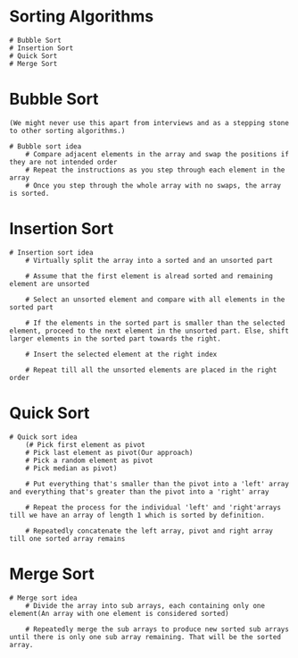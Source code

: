 # Sorting Algorithms
    # Bubble Sort
    # Insertion Sort
    # Quick Sort
    # Merge Sort

# Bubble Sort
    (We might never use this apart from interviews and as a stepping stone to other sorting algorithms.)

    # Bubble sort idea
        # Compare adjacent elements in the array and swap the positions if they are not intended order
        # Repeat the instructions as you step through each element in the array
        # Once you step through the whole array with no swaps, the array is sorted.

# Insertion Sort
    # Insertion sort idea
        # Virtually split the array into a sorted and an unsorted part

        # Assume that the first element is alread sorted and remaining element are unsorted

        # Select an unsorted element and compare with all elements in the sorted part

        # If the elements in the sorted part is smaller than the selected element, proceed to the next element in the unsorted part. Else, shift larger elements in the sorted part towards the right. 
        
        # Insert the selected element at the right index

        # Repeat till all the unsorted elements are placed in the right order

# Quick Sort
    # Quick sort idea
        (# Pick first element as pivot
        # Pick last element as pivot(Our approach)
        # Pick a random element as pivot
        # Pick median as pivot)

        # Put everything that's smaller than the pivot into a 'left' array and everything that's greater than the pivot into a 'right' array

        # Repeat the process for the individual 'left' and 'right'arrays till we have an array of length 1 which is sorted by definition.

        # Repeatedly concatenate the left array, pivot and right array till one sorted array remains

# Merge Sort
    # Merge sort idea
        # Divide the array into sub arrays, each containing only one element(An array with one element is considered sorted)

        # Repeatedly merge the sub arrays to produce new sorted sub arrays until there is only one sub array remaining. That will be the sorted array.